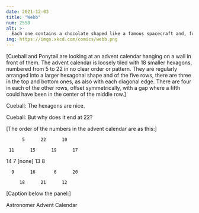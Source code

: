 ```yaml
---
date: 2021-12-03
title: "Webb"
num: 2550
alt: >-
  Each one contains a chocolate shaped like a famous spacecraft and, for the later numbers, a pamphlet on managing anxiety.
img: https://imgs.xkcd.com/comics/webb.png
---
```

[Cueball and Ponytail are looking at an advent calendar hanging on a wall in front of them. The advent calendar is loosely tiled with 18 smaller hexagons, numbered from 5 to 22 in no clear order or pattern. They are regularly arranged into a larger hexagonal shape and of the five rows, there are three in the top and bottom ones, as also with each diagonal edge. There are four in each of the other rows, offset symmetrically, with a gap where a fifth could have been in the center of the middle row.]

Cueball: The hexagons are nice.

Cueball: But why does it end at 22?

[The order of the numbers in the advent calendar are as this:]

          5      22      10

     11      15      19      17

 14       7    [none]    13       8

      9      16       6      20

         18      21      12

[Caption below the panel:]

Astronomer Advent Calendar